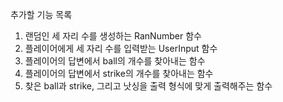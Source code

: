 추가할 기능 목록

1. 랜덤인 세 자리 수를 생성하는 RanNumber 함수
2. 플레이어에게 세 자리 수를 입력받는 UserInput 함수
3. 플레이어의 답변에서 ball의 개수를 찾아내는 함수
4. 플레이어의 답변에서 strike의 개수를 찾아내는 함수
5. 찾은 ball과 strike, 그리고 낫싱을 출력 형식에 맞게 출력해주는 함수